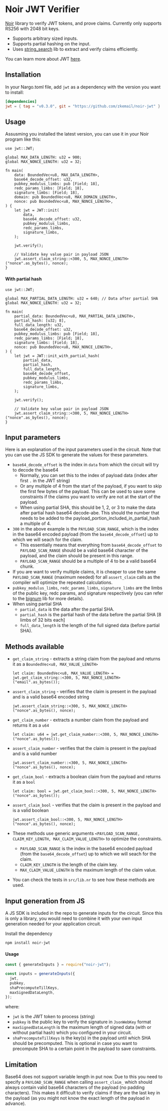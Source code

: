 # Noir JWT Verifier

[Noir](https://noir-lang.org/) library to verify JWT tokens, and prove claims. Currently only supports RS256 with 2048 bit keys.

- Supports arbitrary sized inputs.
- Supports partial hashing on the input.
- Uses [string_search](https://github.com/noir-lang/noir_string_search) lib to extract and verify claims efficiently.

You can learn more about JWT [here](https://jwt.io/introduction).


## Installation

In your Nargo.toml file, add `jwt` as a dependency with the version you want to install:

```toml
[dependencies]
jwt = { tag = "v0.3.0", git = "https://github.com/zkemail/noir-jwt" }
```

## Usage

Assusming you installed the latest version, you can use it in your Noir program like this:

```noir
use jwt::JWT;

global MAX_DATA_LENGTH: u32 = 900;
global MAX_NONCE_LENGTH: u32 = 32;

fn main(
    data: BoundedVec<u8, MAX_DATA_LENGTH>,
    base64_decode_offset: u32,
    pubkey_modulus_limbs: pub [Field; 18],
    redc_params_limbs: [Field; 18],
    signature_limbs: [Field; 18],
    domain: pub BoundedVec<u8, MAX_DOMAIN_LENGTH>,
    nonce: pub BoundedVec<u8, MAX_NONCE_LENGTH>,
) {
    let jwt = JWT::init(
        data,
        base64_decode_offset: u32,
        pubkey_modulus_limbs,
        redc_params_limbs,
        signature_limbs,
    );

    jwt.verify();

    // Validate key value pair in payload JSON
    jwt.assert_claim_string::<300, 5, MAX_NONCE_LENGTH>("nonce".as_bytes(), nonce);
}
```

#### With partial hash

```noir
use jwt::JWT;

global MAX_PARTIAL_DATA_LENGTH: u32 = 640; // Data after partial SHA
global MAX_NONCE_LENGTH: u32 = 32;

fn main(
    partial_data: BoundedVec<u8, MAX_PARTIAL_DATA_LENGTH>,
    partial_hash: [u32; 8],
    full_data_length: u32,
    base64_decode_offset: u32,
    pubkey_modulus_limbs: pub [Field; 18],
    redc_params_limbs: [Field; 18],
    signature_limbs: [Field; 18],
    nonce: pub BoundedVec<u8, MAX_NONCE_LENGTH>,
) {
    let jwt = JWT::init_with_partial_hash(
        partial_data,
        partial_hash,
        full_data_length,
        base64_decode_offset,
        pubkey_modulus_limbs,
        redc_params_limbs,
        signature_limbs,
    );

    jwt.verify();

    // Validate key value pair in payload JSON
    jwt.assert_claim_string::<300, 5, MAX_NONCE_LENGTH>("nonce".as_bytes(), nonce);
}
```

## Input parameters

Here is an explanation of the input parameters used in the circuit. Note that you can use the JS SDK to generate the values for these parameters.

- `base64_decode_offset` is the index in `data` from which the circuit will try to decode the base64
    - Normally, you can set this to the index of payload data (index after first `.` in the JWT string)
    - Or any multiple of 4 from the start of the payload, if you want to skip the first few bytes of the payload. This can be used to save some constraints if the claims you want to verify are not at the start of the payload.
    - When using partial SHA, this should be 1, 2, or 3 to make the data after partial hash base64 decode-abe. This should the number that needs to be added to the payload_portion_included_in_partial_hash a multiple of 4.
- `300` in the above example is the `PAYLOAD_SCAN_RANGE`, which is the index in the base64 encoded payload (from the `base64_decode_offset`) up to which we will seach for the claim.
    - This essentially means that everything from `base64_decode_offset` to `PAYLOAD_SCAN_RANGE` should be a valid base64 character of the payload, and the claim should be present in this range.
    - `PAYLOAD_SCAN_RANGE` should be a multiple of 4 to be a valid base64 chunk.
- If you are want to verify multiple claims, it is cheaper to use the same `PAYLOAD_SCAN_RANGE` (maximum needed) for all `assert_claim` calls as the compiler will optimize the repeated calculations.
- `pubkey_modulus_limbs`, `redc_params_limbs`, `signature_limbs` are the limbs of the public key, redc params, and signature respectively (you can refer to the [bignum](https://github.com/noir-lang/noir-bignum) lib for more details).
- When using partial SHA
    - `partial_data` is the data after the partial SHA.
    - `partial_hash` is the partial hash of the data before the partial SHA [8 limbs of 32 bits each]
    - `full_data_length` is the length of the full signed data (before partial SHA).

## Methods available

- `get_claim_string` - extracts a string claim from the payload and returns it as a `BoundedVec<u8, MAX_VALUE_LENGTH>`
    ```noir
    let claim: BoundedVec<u8, MAX_VALUE_LENGTH> = jwt.get_claim_string::<300, 5, MAX_NONCE_LENGTH>("email".as_bytes());
    ```

- `assert_claim_string` - verifies that the claim is present in the payload and is a valid base64 encoded string
    ```noir
    jwt.assert_claim_string::<300, 5, MAX_NONCE_LENGTH>("nonce".as_bytes(), nonce);
    ```
- `get_claim_number` - extracts a number claim from the payload and returns it as a `u64`
    ```noir
    let claim: u64 = jwt.get_claim_number::<300, 5, MAX_NONCE_LENGTH>("nonce".as_bytes());
    ```

- `assert_claim_number` - verifies that the claim is present in the payload and is a valid number
    ```noir
    jwt.assert_claim_number::<300, 5, MAX_NONCE_LENGTH>("nonce".as_bytes(), nonce);
    ```

- `get_claim_bool` - extracts a boolean claim from the payload and returns it as a `bool`
    ```noir
    let claim: bool = jwt.get_claim_bool::<300, 5, MAX_NONCE_LENGTH>("nonce".as_bytes());
    ```

- `assert_claim_bool` - verifies that the claim is present in the payload and is a valid boolean
    ```noir
    jwt.assert_claim_bool::<300, 5, MAX_NONCE_LENGTH>("nonce".as_bytes(), nonce);
    ```
- These methods use generic arguments `<PAYLOAD_SCAN_RANGE, CLAIM_KEY_LENGTH, MAX_CLAIM_VALUE_LENGTH>` to optimize the constraints.
    - `PAYLOAD_SCAN_RANGE` is the index in the base64 encoded payload (from the `base64_decode_offset`) up to which we will seach for the claim.
    - `CLAIM_KEY_LENGTH` is the length of the claim key.
    - `MAX_CLAIM_VALUE_LENGTH` is the maximum length of the claim value.
- You can check the tests in `src/lib.nr` to see how these methods are used.



## Input generation from JS

A JS SDK is included in the repo to generate inputs for the circuit. Since this is only a library, you would need to combine it with your own input generation needed for your application circuit.

Install the dependency
```
npm install noir-jwt
```

#### Usage
```js
const { generateInputs } = require("noir-jwt");

const inputs = generateInputs({
  jwt,
  pubkey,
  shaPrecomputeTillKeys,
  maxSignedDataLength,
});
```
where:
- `jwt` is the JWT token to process (string)
- `pubkey` is the public key to verify the signature in `JsonWebKey` format
- `maxSignedDataLength` is the maximum length of signed data (with or without partial hash) which you configured in your circuit.
- `shaPrecomputeTillKeys` is the key(s) in the payload until which SHA should be precomputed. This is optional in case you want to precompute SHA to a certain point in the payload to save constraints.


## Limitation

Base64 does not support variable length in put now. Due to this you need to specify a `PAYLOAD_SCAN_RANGE` when calling `assert_claim_` which should always contain valid base64 characters of the payload (no padding characters). This makes it difficult to verify claims if they are the last key in the payload (as you might not know the exact length of the payload in advance).
